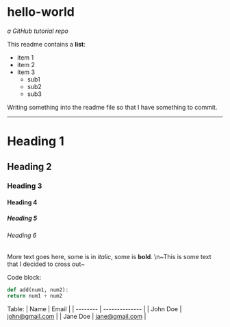 # hello-world
*a GitHub tutorial repo*

This readme contains a **list**:
- item 1
- item 2
- item 3
  - sub1
  - sub2
  - sub3

Writing something into the readme file so that I have something to commit.

---

# Heading 1
## Heading 2
### Heading 3
#### Heading 4
##### Heading 5
###### Heading 6
More text goes here, some is in *italic*, some is **bold**. 
\n~This is some text that I decided to cross out~

<!-- GitHub markdown -->
Code block:
<!-- code blocks -->
```python
def add(num1, num2):
return num1 + num2
```

<!-- tables -->
Table:
| Name     | Email          |
| -------- | -------------- |
| John Doe | john@gmail.com |
| Jane Doe | jane@gmail.com |

